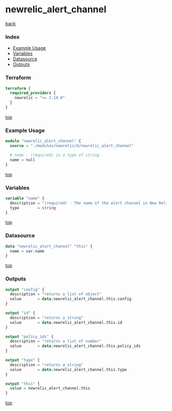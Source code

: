 # newrelic_alert_channel

[back](../newrelic.md)

### Index

- [Example Usage](#example-usage)
- [Variables](#variables)
- [Datasource](#datasource)
- [Outputs](#outputs)

### Terraform

```terraform
terraform {
  required_providers {
    newrelic = ">= 2.14.0"
  }
}
```

[top](#index)

### Example Usage

```terraform
module "newrelic_alert_channel" {
  source = "./modules/newrelic/d/newrelic_alert_channel"

  # name - (required) is a type of string
  name = null
}
```

[top](#index)

### Variables

```terraform
variable "name" {
  description = "(required) - The name of the alert channel in New Relic."
  type        = string
}
```

[top](#index)

### Datasource

```terraform
data "newrelic_alert_channel" "this" {
  name = var.name
}
```

[top](#index)

### Outputs

```terraform
output "config" {
  description = "returns a list of object"
  value       = data.newrelic_alert_channel.this.config
}

output "id" {
  description = "returns a string"
  value       = data.newrelic_alert_channel.this.id
}

output "policy_ids" {
  description = "returns a list of number"
  value       = data.newrelic_alert_channel.this.policy_ids
}

output "type" {
  description = "returns a string"
  value       = data.newrelic_alert_channel.this.type
}

output "this" {
  value = newrelic_alert_channel.this
}
```

[top](#index)